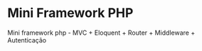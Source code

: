 <h1>Mini Framework PHP</h1>
<p>
Mini framework php - MVC + Eloquent + Router + Middleware + Autenticação
</p>
